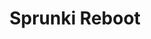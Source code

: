 ---
slug: sprunki-reboot-2550
title: Sprunki Reboot
description: "Sprunki Reboot is an exciting online game. Play for free directly in your browser!"
icon: /images/popular_mods/Sprunki Reboot.png
url: https://wowtbc.net/sprunkin/sprunki-reboot/index.html
previewImage: /images/popular_mods/Sprunki Reboot.png
type: popular mods

# SEO配置
seo:
  title: "Sprunki Reboot - Play Free Online Game | Fun Browser Games"
  description: "Sprunki Reboot - Play this fun online game for free in your browser. No download required!"
  ogImage: "/images/popular_mods/Sprunki Reboot.png"
  keywords: "sprunki-reboot-2550, online game, browser game, free game, popular mods game, play online"

videoUrls:
  - https://www.youtube.com/embed/example1
  - https://www.youtube.com/embed/example2

whyPlay:
  title: "Why Play Sprunki Reboot?"
  items:
    - "Immersive Gameplay: Sprunki Reboot offers an engaging and immersive gaming experience that will keep you entertained for hours"
    - "Challenging Levels: Test your skills with increasingly difficult challenges and obstacles"
    - "Beautiful Graphics: Enjoy stunning visuals and smooth animations that bring the game world to life"
    - "Regular Updates: New content and features are added regularly to keep the game fresh and exciting"
    - "Free to Play: Experience all the fun without spending a penny"
    - "Community Features: Connect with other players, share strategies, and compete for high scores"
    - "Cross-Platform: Play on any device with a web browser, no downloads required"

features:
  title: "Key Features of Sprunki Reboot"
  image: "/images/popular_mods/Sprunki Reboot.png"
  items:
    - "Intuitive Controls: Easy to learn controls make Sprunki Reboot accessible for players of all skill levels"
    - "Multiple Game Modes: Enjoy various gameplay options that provide different challenges and experiences"
    - "Character Customization: Personalize your gaming experience with unique characters and items"
    - "Achievement System: Complete special tasks to earn rewards and recognition"
    - "Leaderboards: Compete with players worldwide and see who can achieve the highest scores"

characteristics:
  title: "Game Characteristics"
  image: "/images/popular_mods/Sprunki Reboot.png"
  items:
    - "Genre: Popular mods game with elements of strategy and skill"
    - "Difficulty: Suitable for both casual gamers and those seeking a challenge"
    - "Play Time: Quick sessions or extended gameplay, depending on your preference"
    - "Art Style: Vibrant and engaging visuals that enhance the gaming experience"
    - "Sound Design: Immersive audio that complements the gameplay perfectly"

info: "Sprunki Reboot is an exciting online game that offers players a unique and engaging gaming experience. With its intuitive controls, stunning visuals, and challenging gameplay, Sprunki Reboot provides hours of entertainment for players of all ages and skill levels. Whether you're looking for a quick gaming session during a break or an extended play session, Sprunki Reboot delivers an immersive experience that will keep you coming back for more. The game features multiple levels of increasing difficulty, ensuring that players are constantly challenged as they progress. With regular updates adding new content and features, Sprunki Reboot remains fresh and exciting, providing endless entertainment options for its growing community of players."

howToPlayIntro: "Welcome to Sprunki Reboot! This guide will walk you through the basics and help you master the game. Whether you're a beginner or looking to improve your skills, these tips and instructions will enhance your gaming experience."

howToPlaySteps:
  - title: "Getting Started"
    description: "Begin your Sprunki Reboot adventure by familiarizing yourself with the controls. Use your keyboard or mouse to navigate through the game interface. The tutorial will guide you through the basic mechanics and help you understand the objectives."
  - title: "Understanding the Objectives"
    description: "In Sprunki Reboot, your main goal is to progress through levels by completing specific objectives. Each level presents unique challenges that require different strategies and approaches."
  - title: "Mastering the Controls"
    description: "Practice using the controls to improve your precision and reaction time. Sprunki Reboot requires quick reflexes and strategic thinking to overcome obstacles and defeat opponents."
  - title: "Utilizing Power-ups"
    description: "Collect power-ups throughout the game to enhance your abilities and overcome difficult challenges. Each power-up offers unique advantages that can be crucial for success."
  - title: "Developing Strategies"
    description: "As you progress in Sprunki Reboot, develop effective strategies for different scenarios. Analyze patterns, anticipate challenges, and adapt your approach to maximize your performance."

faq:
  title: "Frequently Asked Questions about Sprunki Reboot"
  items:
    - question: "Is Sprunki Reboot free to play?"
      answer: "Yes, Sprunki Reboot is completely free to play directly in your web browser. No downloads or purchases are required to enjoy the full game experience."
    - question: "Can I play Sprunki Reboot on mobile devices?"
      answer: "Yes, Sprunki Reboot is optimized for both desktop and mobile play. You can enjoy the game on any device with a web browser and internet connection."
    - question: "Are there any in-game purchases?"
      answer: "While Sprunki Reboot is free to play, there may be optional in-game purchases available for cosmetic items or additional features that don't affect core gameplay."
    - question: "How often is Sprunki Reboot updated?"
      answer: "The developers regularly update Sprunki Reboot with new content, features, and improvements based on player feedback and game performance."
    - question: "Can I play Sprunki Reboot offline?"
      answer: "Currently, Sprunki Reboot requires an internet connection to play as it's a browser-based online game."
    - question: "Is Sprunki Reboot suitable for children?"
      answer: "Yes, Sprunki Reboot is designed to be family-friendly and suitable for players of all ages."
    - question: "How do I report bugs or issues?"
      answer: "If you encounter any problems while playing Sprunki Reboot, you can report them through the game's support page or contact the developers directly through their website."
    - question: "Still Have Questions?"
      answer: "If you have additional questions about Sprunki Reboot that aren't covered in this FAQ, please visit our support center or contact our customer service team for assistance."
---